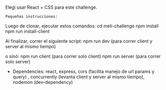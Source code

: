 Elegí usar React + CSS para este challenge.

    Pequeñas instrucciones:


Luego de clonar, ejecutar estos comandos:
cd meli-challenge
npm install
npm run install-client

Al finalizar, correr el siguiente script:
npm run dev (para correr client y server al mismo tiempo)

o sinó:
npm run client (para correr solo client)
npm run server (para correr solo server)

- Dependencies:
react, express, cors (facilita manejo de url params y query) , concurrently (levanta client y server al mismo tiempo), nodemon (dev-dependency) 
